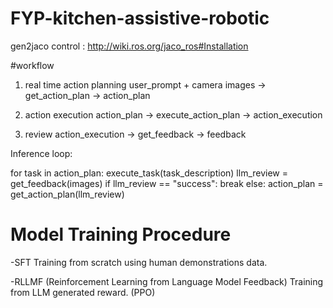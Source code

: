 # FYP-kitchen-assistive-robotic

gen2jaco control : http://wiki.ros.org/jaco_ros#Installation

#workflow

1. real time action planning
user_prompt + camera images -> get_action_plan -> action_plan

2. action execution
action_plan -> execute_action_plan -> action_execution

3. review
action_execution -> get_feedback -> feedback


Inference loop:

for task in action_plan:
    execute_task(task_description)
    llm_review = get_feedback(images)
    if llm_review == "success":
        break
    else:
        action_plan = get_action_plan(llm_review)

# Model Training Procedure

-SFT
Training from scratch using human demonstrations data.

-RLLMF (Reinforcement Learning from Language Model Feedback)
Training from LLM generated reward. (PPO)   






